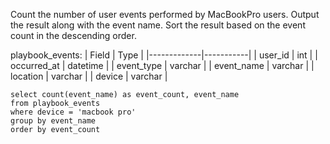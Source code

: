Count the number of user events performed by MacBookPro users.
Output the result along with the event name.
Sort the result based on the event count in the descending order.

playbook_events:
| Field       | Type      |
|-------------|-----------|
| user_id     | int       |
| occurred_at | datetime  |
| event_type  | varchar   |
| event_name  | varchar   |
| location    | varchar   |
| device      | varchar   |

```
select count(event_name) as event_count, event_name
from playbook_events
where device = 'macbook pro'
group by event_name
order by event_count
```
